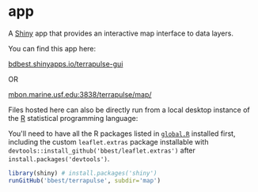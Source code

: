 # app

A [Shiny](http://shiny.rstudio.com/) app that provides an interactive map interface to data layers.

You can find this app here:

[bdbest.shinyapps.io/terrapulse-gui](https://bdbest.shinyapps.io/terrapulse-gui/) 

OR

[mbon.marine.usf.edu:3838/terrapulse/map/](http://mbon.marine.usf.edu:3838/terrapulse/map/)

Files hosted here can also be directly run from a local desktop instance of the [R](https://www.r-project.org) statistical programming language:

You'll need to have all the R packages listed in [`global.R`](https://github.com/bbest/terrapulse/blob/master/map/global.R) installed first, including the custom `leaflet.extras` package installable with `devtools::install_github('bbest/leaflet.extras')` after `install.packages('devtools')`.

```r
library(shiny) # install.packages('shiny')
runGitHub('bbest/terrapulse', subdir='map')
```
